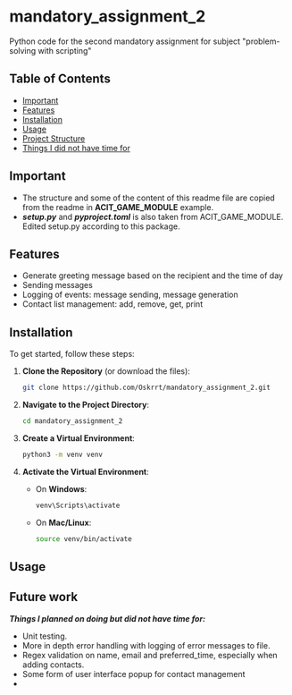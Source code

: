 # mandatory_assignment_2

Python code for the second mandatory assignment for subject "problem-solving with scripting"

## Table of Contents

- [Important](#important)
- [Features](#features)
- [Installation](#installation)
- [Usage](#usage)
- [Project Structure](#project-structure)
- [Things I did not have time for](#future-work)

## Important

- The structure and some of the content of this readme file are copied from the readme in
  **ACIT_GAME_MODULE** example.
- ***setup.py*** and ***pyproject.toml*** is also taken from ACIT_GAME_MODULE. Edited setup.py according to this
  package.

## Features

- Generate greeting message based on the recipient and the time of day
- Sending messages
- Logging of events: message sending, message generation
- Contact list management: add, remove, get, print

## Installation

To get started, follow these steps:

1. **Clone the Repository** (or download the files):
   ```bash
   git clone https://github.com/Oskrrt/mandatory_assignment_2.git
   ```
2. **Navigate to the Project Directory**:
   ```bash
   cd mandatory_assignment_2
   ```
3. **Create a Virtual Environment**:
   ```bash
   python3 -m venv venv
   ```

4. **Activate the Virtual Environment**:
    - On **Windows**:
      ```bash
      venv\Scripts\activate
      ```
    - On **Mac/Linux**:
      ```bash
      source venv/bin/activate
      ```

## Usage

## Future work

***Things I planned on doing but did not have time for:***

- Unit testing.
- More in depth error handling with logging of error messages to file.
- Regex validation on name, email and preferred_time, especially when adding contacts.
- Some form of user interface popup for contact management
- 